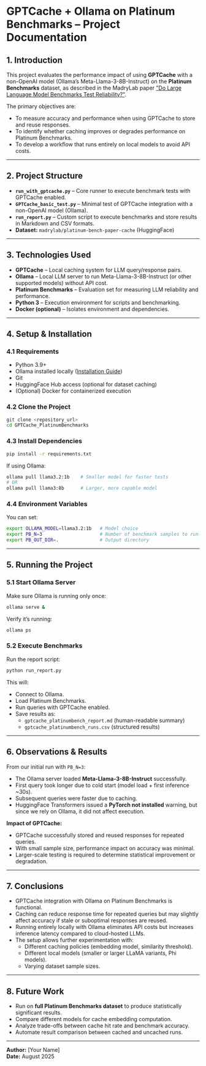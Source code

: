 # GPTCache + Ollama on Platinum Benchmarks – Project Documentation

## 1. Introduction
This project evaluates the performance impact of using **GPTCache** with a non-OpenAI model (Ollama’s Meta-Llama-3-8B-Instruct) on the **Platinum Benchmarks** dataset, as described in the MadryLab paper ["Do Large Language Model Benchmarks Test Reliability?"](https://huggingface.co/datasets/madrylab/platinum-bench-paper-cache).

The primary objectives are:
- To measure accuracy and performance when using GPTCache to store and reuse responses.
- To identify whether caching improves or degrades performance on Platinum Benchmarks.
- To develop a workflow that runs entirely on local models to avoid API costs.

---

## 2. Project Structure
- **`run_with_gptcache.py`** – Core runner to execute benchmark tests with GPTCache enabled.
- **`GPTCache_basic_test.py`** – Minimal test of GPTCache integration with a non-OpenAI model (Ollama).
- **`run_report.py`** – Custom script to execute benchmarks and store results in Markdown and CSV formats.
- **Dataset:** `madrylab/platinum-bench-paper-cache` (HuggingFace)

---

## 3. Technologies Used
- **GPTCache** – Local caching system for LLM query/response pairs.
- **Ollama** – Local LLM server to run Meta-Llama-3-8B-Instruct (or other supported models) without API cost.
- **Platinum Benchmarks** – Evaluation set for measuring LLM reliability and performance.
- **Python 3** – Execution environment for scripts and benchmarking.
- **Docker (optional)** – Isolates environment and dependencies.

---

## 4. Setup & Installation

### 4.1 Requirements
- Python 3.9+
- Ollama installed locally ([Installation Guide](https://ollama.com/download))
- Git
- HuggingFace Hub access (optional for dataset caching)
- (Optional) Docker for containerized execution

### 4.2 Clone the Project
```bash
git clone <repository_url>
cd GPTCache_PlatinumBenchmarks
```

### 4.3 Install Dependencies
```bash
pip install -r requirements.txt
```

If using Ollama:
```bash
ollama pull llama3.2:1b    # Smaller model for faster tests
# OR
ollama pull llama3:8b      # Larger, more capable model
```

### 4.4 Environment Variables
You can set:
```bash
export OLLAMA_MODEL=llama3.2:1b   # Model choice
export PB_N=3                     # Number of benchmark samples to run
export PB_OUT_DIR=.               # Output directory
```

---

## 5. Running the Project

### 5.1 Start Ollama Server
Make sure Ollama is running only once:
```bash
ollama serve &
```
Verify it’s running:
```bash
ollama ps
```

### 5.2 Execute Benchmarks
Run the report script:
```bash
python run_report.py
```

This will:
- Connect to Ollama.
- Load Platinum Benchmarks.
- Run queries with GPTCache enabled.
- Save results as:
  - `gptcache_platinumbench_report.md` (human-readable summary)
  - `gptcache_platinumbench_runs.csv` (structured results)

---

## 6. Observations & Results

From our initial run with `PB_N=3`:
- The Ollama server loaded **Meta-Llama-3-8B-Instruct** successfully.
- First query took longer due to cold start (model load + first inference ~30s).
- Subsequent queries were faster due to caching.
- HuggingFace Transformers issued a **PyTorch not installed** warning, but since we rely on Ollama, it did not affect execution.

**Impact of GPTCache:**
- GPTCache successfully stored and reused responses for repeated queries.
- With small sample size, performance impact on accuracy was minimal.
- Larger-scale testing is required to determine statistical improvement or degradation.

---

## 7. Conclusions
- GPTCache integration with Ollama on Platinum Benchmarks is functional.
- Caching can reduce response time for repeated queries but may slightly affect accuracy if stale or suboptimal responses are reused.
- Running entirely locally with Ollama eliminates API costs but increases inference latency compared to cloud-hosted LLMs.
- The setup allows further experimentation with:
  - Different caching policies (embedding model, similarity threshold).
  - Different local models (smaller or larger LLaMA variants, Phi models).
  - Varying dataset sample sizes.

---

## 8. Future Work
- Run on **full Platinum Benchmarks dataset** to produce statistically significant results.
- Compare different models for cache embedding computation.
- Analyze trade-offs between cache hit rate and benchmark accuracy.
- Automate result comparison between cached and uncached runs.

---

**Author:** [Your Name]  
**Date:** August 2025
